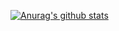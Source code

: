 [![Anurag's github stats](https://github-readme-stats.vercel.app/api?username=naro143)](https://github.com/anuraghazra/github-readme-stats)
